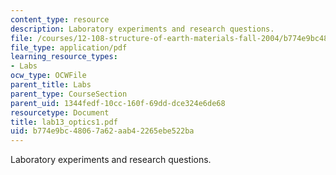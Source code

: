 ```yaml
---
content_type: resource
description: Laboratory experiments and research questions.
file: /courses/12-108-structure-of-earth-materials-fall-2004/b774e9bc48067a62aab42265ebe522ba_lab13_optics1.pdf
file_type: application/pdf
learning_resource_types:
- Labs
ocw_type: OCWFile
parent_title: Labs
parent_type: CourseSection
parent_uid: 1344fedf-10cc-160f-69dd-dce324e6de68
resourcetype: Document
title: lab13_optics1.pdf
uid: b774e9bc-4806-7a62-aab4-2265ebe522ba
---
```

Laboratory experiments and research questions.

